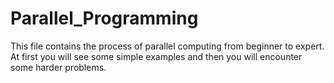# Parallel_Programming

This file contains the process of parallel computing from beginner to expert. At first you will see some simple examples and then you will encounter some harder problems.

